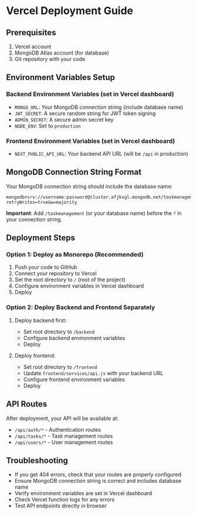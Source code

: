 # Vercel Deployment Guide

## Prerequisites
1. Vercel account
2. MongoDB Atlas account (for database)
3. Git repository with your code

## Environment Variables Setup

### Backend Environment Variables (set in Vercel dashboard)
- `MONGO_URL`: Your MongoDB connection string (include database name)
- `JWT_SECRET`: A secure random string for JWT token signing
- `ADMIN_SECRET`: A secure admin secret key
- `NODE_ENV`: Set to `production`

### Frontend Environment Variables (set in Vercel dashboard)
- `NEXT_PUBLIC_API_URL`: Your backend API URL (will be `/api` in production)

## MongoDB Connection String Format
Your MongoDB connection string should include the database name:
```
mongodb+srv://username:password@cluster.afjkxgl.mongodb.net/taskmanagement?retryWrites=true&w=majority
```

**Important**: Add `/taskmanagement` (or your database name) before the `?` in your connection string.

## Deployment Steps

### Option 1: Deploy as Monorepo (Recommended)
1. Push your code to GitHub
2. Connect your repository to Vercel
3. Set the root directory to `/` (root of the project)
4. Configure environment variables in Vercel dashboard
5. Deploy

### Option 2: Deploy Backend and Frontend Separately
1. Deploy backend first:
   - Set root directory to `/backend`
   - Configure backend environment variables
   - Deploy

2. Deploy frontend:
   - Set root directory to `/frontend`
   - Update `frontend/services/api.js` with your backend URL
   - Configure frontend environment variables
   - Deploy

## API Routes
After deployment, your API will be available at:
- `/api/auth/*` - Authentication routes
- `/api/tasks/*` - Task management routes
- `/api/users/*` - User management routes

## Troubleshooting
- If you get 404 errors, check that your routes are properly configured
- Ensure MongoDB connection string is correct and includes database name
- Verify environment variables are set in Vercel dashboard
- Check Vercel function logs for any errors
- Test API endpoints directly in browser 